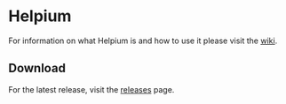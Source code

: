 # Helpium
For information on what Helpium is and how to use it please visit the [wiki](https://github.com/domlwilliams/Helpium/wiki).

## Download
For the latest release, visit the [releases](https://github.com/domlwilliams/Helpium/releases) page.

